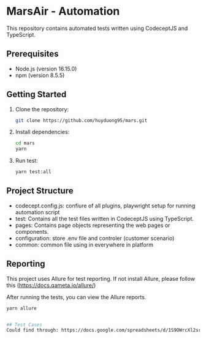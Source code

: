 # MarsAir - Automation

This repository contains automated tests written using CodeceptJS and TypeScript.

## Prerequisites

- Node.js (version 16.15.0)
- npm (version 8.5.5)

## Getting Started

1. Clone the repository:

   ```bash
   git clone https://github.com/huyduong95/mars.git


2. Install dependencies:

    ```bash
   cd mars
   yarn

3. Run test:

   ```bash
   yarn test:all

## Project Structure
- codecept.config.js: confiure of all plugins, playwright setup for running automation script
- test: Contains all the test files written in CodeceptJS using TypeScript.
- pages:  Contains page objects representing the web pages or components.
- configuration: store .env file and controler (customer scenario)
- common: common file using in everywhere in platform


## Reporting
This project uses Allure for test reporting. 
If not install Allure, please follow this (https://docs.qameta.io/allure/)

After running the tests, you can view the Allure reports.

   ```bash
   yarn allure


## Test Cases
Could find through: https://docs.google.com/spreadsheets/d/1S9OWrcXl2srKn1gqwzgn3bqTKu_ePGz-lHp94XKhaRw/edit?usp=sharing